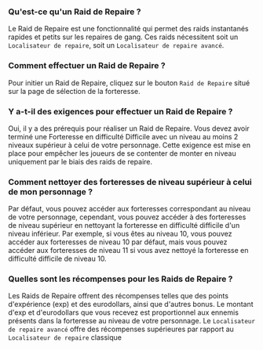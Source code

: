 ### Qu'est-ce qu'un Raid de Repaire ?

Le Raid de Repaire est une fonctionnalité qui permet des raids instantanés rapides et petits sur les repaires de gang. Ces raids nécessitent soit un `Localisateur de repaire`, soit un `Localisateur de repaire avancé`.

### Comment effectuer un Raid de Repaire ?

Pour initier un Raid de Repaire, cliquez sur le bouton `Raid de Repaire` situé sur la page de sélection de la forteresse.

### Y a-t-il des exigences pour effectuer un Raid de Repaire ?

Oui, il y a des prérequis pour réaliser un Raid de Repaire. Vous devez avoir terminé une Forteresse en difficulté Difficile avec un niveau au moins 2 niveaux supérieur à celui de votre personnage. Cette exigence est mise en place pour empêcher les joueurs de se contenter de monter en niveau uniquement par le biais des raids de repaire.

### Comment nettoyer des forteresses de niveau supérieur à celui de mon personnage ?

Par défaut, vous pouvez accéder aux forteresses correspondant au niveau de votre personnage, cependant, vous pouvez accéder à des forteresses de niveau supérieur en nettoyant la forteresse en difficulté difficile d'un niveau inférieur. Par exemple, si vous êtes au niveau 10, vous pouvez accéder aux forteresses de niveau 10 par défaut, mais vous pouvez accéder aux forteresses de niveau 11 si vous avez nettoyé la forteresse en difficulté difficile de niveau 10.

### Quelles sont les récompenses pour les Raids de Repaire ?

Les Raids de Repaire offrent des récompenses telles que des points d'expérience (exp) et des eurodollars, ainsi que d'autres bonus. Le montant d'exp et d'eurodollars que vous recevez est proportionnel aux ennemis présents dans la forteresse au niveau de votre personnage. Le `Localisateur de repaire avancé` offre des récompenses supérieures par rapport au `Localisateur de repaire` classique
